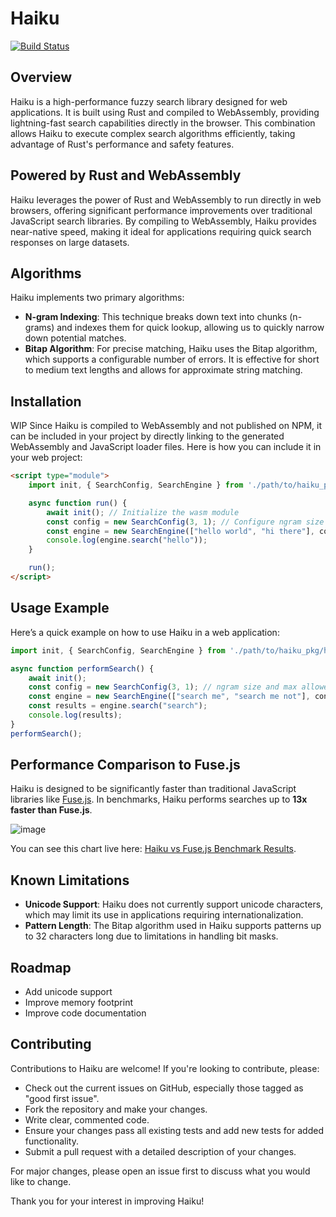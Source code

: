 # Haiku

[![Build Status](https://github.com/beowolx/haiku/actions/workflows/ci.yaml/badge.svg)](https://github.com/beowolx/haiku/actions)

## Overview
Haiku is a high-performance fuzzy search library designed for web applications. It is built using Rust and compiled to WebAssembly, providing lightning-fast search capabilities directly in the browser. This combination allows Haiku to execute complex search algorithms efficiently, taking advantage of Rust's performance and safety features.

## Powered by Rust and WebAssembly
Haiku leverages the power of Rust and WebAssembly to run directly in web browsers, offering significant performance improvements over traditional JavaScript search libraries. By compiling to WebAssembly, Haiku provides near-native speed, making it ideal for applications requiring quick search responses on large datasets.

## Algorithms
Haiku implements two primary algorithms:
- **N-gram Indexing**: This technique breaks down text into chunks (n-grams) and indexes them for quick lookup, allowing us to quickly narrow down potential matches.
- **Bitap Algorithm**: For precise matching, Haiku uses the Bitap algorithm, which supports a configurable number of errors. It is effective for short to medium text lengths and allows for approximate string matching.

## Installation
WIP
Since Haiku is compiled to WebAssembly and not published on NPM, it can be included in your project by directly linking to the generated WebAssembly and JavaScript loader files. Here is how you can include it in your web project:
```html
<script type="module">
    import init, { SearchConfig, SearchEngine } from './path/to/haiku_pkg/haiku.js';

    async function run() {
        await init(); // Initialize the wasm module
        const config = new SearchConfig(3, 1); // Configure ngram size and max distance
        const engine = new SearchEngine(["hello world", "hi there"], config);
        console.log(engine.search("hello"));
    }

    run();
</script>
```

## Usage Example
Here’s a quick example on how to use Haiku in a web application:
```javascript
import init, { SearchConfig, SearchEngine } from './path/to/haiku_pkg/haiku.js';

async function performSearch() {
    await init();
    const config = new SearchConfig(3, 1); // ngram size and max allowed errors
    const engine = new SearchEngine(["search me", "search me not"], config);
    const results = engine.search("search");
    console.log(results);
}
performSearch();
```

## Performance Comparison to Fuse.js
Haiku is designed to be significantly faster than traditional JavaScript libraries like [Fuse.js]([url](https://www.fusejs.io/)). In benchmarks, Haiku performs searches up to **13x faster than Fuse.js**.

![image](https://github.com/beowolx/haiku/assets/61982523/3684be93-0eb6-4138-9e81-a02ccc5e99d5)


You can see this chart live here: [Haiku vs Fuse.js Benchmark Results](https://beowolx.github.io/haiku/index.html).

## Known Limitations
- **Unicode Support**: Haiku does not currently support unicode characters, which may limit its use in applications requiring internationalization.
- **Pattern Length**: The Bitap algorithm used in Haiku supports patterns up to 32 characters long due to limitations in handling bit masks.

## Roadmap
- Add unicode support
- Improve memory footprint
- Improve code documentation

## Contributing
Contributions to Haiku are welcome! If you're looking to contribute, please:
- Check out the current issues on GitHub, especially those tagged as "good first issue".
- Fork the repository and make your changes.
- Write clear, commented code.
- Ensure your changes pass all existing tests and add new tests for added functionality.
- Submit a pull request with a detailed description of your changes.

For major changes, please open an issue first to discuss what you would like to change.

Thank you for your interest in improving Haiku!
